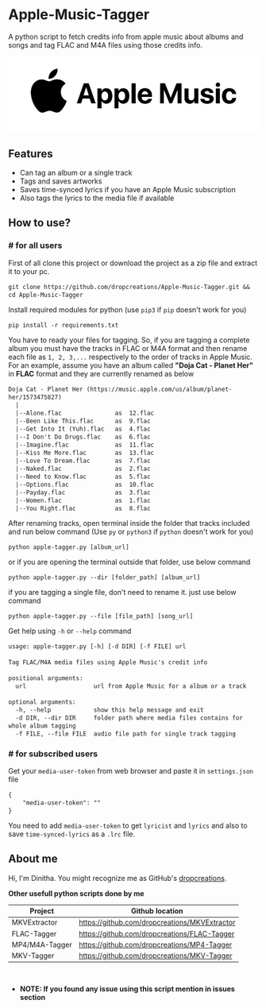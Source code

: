 # __Apple-Music-Tagger__

A python script to fetch credits info from apple music about albums and songs and tag FLAC and M4A files using those credits info.

<picture>
<source media="(prefers-color-scheme: dark)" srcset="https://raw.githubusercontent.com/dropcreations/Apple-Music-Tagger/main/Assets/logo-in-dark.png">
<source media="(prefers-color-scheme: light)" srcset="https://raw.githubusercontent.com/dropcreations/Apple-Music-Tagger/main/Assets/logo-in-light.png">
<img alt="Apple Music" src="https://raw.githubusercontent.com/dropcreations/Apple-Music-Tagger/main/Assets/logo-in-light.png">
</picture>

## __Features__

- Can tag an album or a single track
- Tags and saves artworks
- Saves time-synced lyrics if you have an Apple Music subscription
- Also tags the lyrics to the media file if available

## __How to use?__

### __# for all users__

First of all clone this project or download the project as a zip file and extract it to your pc.

```
git clone https://github.com/dropcreations/Apple-Music-Tagger.git && cd Apple-Music-Tagger
```

Install required modules for python (use `pip3` if `pip` doesn't work for you)

```
pip install -r requirements.txt
```

You have to ready your files for tagging. So, if you are tagging a complete album you must have the tracks in FLAC or M4A format and then rename each file as `1, 2, 3,...` respectively to the order of tracks in Apple Music. For an example, assume you have an album called __"Doja Cat - Planet Her"__ in __FLAC__ format and they are currently renamed as below

```
Doja Cat - Planet Her (https://music.apple.com/us/album/planet-her/1573475827)
  |
  |--Alone.flac               as  12.flac
  |--Been Like This.flac      as  9.flac
  |--Get Into It (Yuh).flac   as  4.flac
  |--I Don't Do Drugs.flac    as  6.flac
  |--Imagine.flac             as  11.flac
  |--Kiss Me More.flac        as  13.flac
  |--Love To Dream.flac       as  7.flac
  |--Naked.flac               as  2.flac
  |--Need to Know.flac        as  5.flac
  |--Options.flac             as  10.flac
  |--Payday.flac              as  3.flac
  |--Women.flac               as  1.flac
  |--You Right.flac           as  8.flac
```

After renaming tracks, open terminal inside the folder that tracks included and run below command (Use `py` or `python3` if `python` doesn't work for you)

```
python apple-tagger.py [album_url]
```

or if you are opening the terminal outside that folder, use below command

```
python apple-tagger.py --dir [folder_path] [album_url]
```

if you are tagging a single file, don't need to rename it. just use below command

```
python apple-tagger.py --file [file_path] [song_url]
```

Get help using `-h` or `--help` command

```
usage: apple-tagger.py [-h] [-d DIR] [-f FILE] url

Tag FLAC/M4A media files using Apple Music's credit info

positional arguments:
  url                   url from Apple Music for a album or a track

optional arguments:
  -h, --help            show this help message and exit
  -d DIR, --dir DIR     folder path where media files contains for whole album tagging
  -f FILE, --file FILE  audio file path for single track tagging
```

### __# for subscribed users__

Get your `media-user-token` from web browser and paste it in `settings.json` file

```
{
    "media-user-token": ""
}
```

You need to add `media-user-token` to get `lyricist` and `lyrics` and also to save `time-synced-lyrics` as a `.lrc` file.


## About me

Hi, I'm Dinitha. You might recognize me as GitHub's [dropcreations](https://github.com/dropcreations).

__Other usefull python scripts done by me__

| Project        | Github location                                |
|----------------|------------------------------------------------|
| MKVExtractor   | https://github.com/dropcreations/MKVExtractor  |
| FLAC-Tagger    | https://github.com/dropcreations/FLAC-Tagger   |
| MP4/M4A-Tagger | https://github.com/dropcreations/MP4-Tagger    |
| MKV-Tagger     | https://github.com/dropcreations/MKV-Tagger    |

<br>

- __NOTE: If you found any issue using this script mention in issues section__
